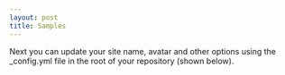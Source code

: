 ```yaml
---
layout: post
title: Samples
---
```


Next you can update your site name, avatar and other options using the _config.yml file in the root of your repository (shown below).